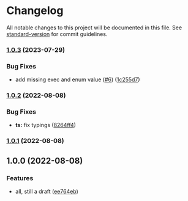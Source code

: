 # Changelog

All notable changes to this project will be documented in this file. See [standard-version](https://github.com/conventional-changelog/standard-version) for commit guidelines.

### [1.0.3](https://github.com/politics-rewired/graphile-worker-rate-limiter/compare/v1.0.2...v1.0.3) (2023-07-29)


### Bug Fixes

* add missing exec and enum value ([#6](https://github.com/politics-rewired/graphile-worker-rate-limiter/issues/6)) ([1c255d7](https://github.com/politics-rewired/graphile-worker-rate-limiter/commit/1c255d72a28ffa058d3ce48809627a065a536264))

### [1.0.2](https://github.com/politics-rewired/graphile-worker-rate-limiter/compare/v1.0.1...v1.0.2) (2022-08-08)


### Bug Fixes

* **ts:** fix typings ([8264ff4](https://github.com/politics-rewired/graphile-worker-rate-limiter/commit/8264ff4fb41a70e3e44c250223441fe9b496dfad))

### [1.0.1](https://github.com/politics-rewired/graphile-worker-rate-limiter/compare/v1.0.0...v1.0.1) (2022-08-08)

## 1.0.0 (2022-08-08)


### Features

* all, still a draft ([ee764eb](https://github.com/politics-rewired/graphile-worker-rate-limiter/commit/ee764eb35169251458357803c23bd85ab8f6d19d))
